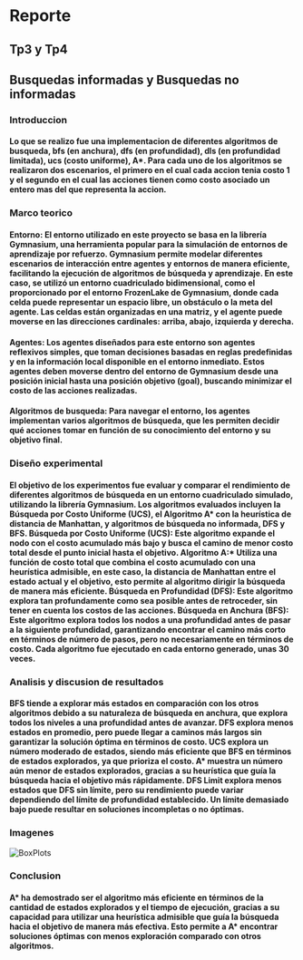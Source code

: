 # Reporte
## Tp3 y Tp4
## Busquedas informadas y Busquedas no informadas
### Introduccion 
#### Lo que se realizo fue una implementacion de diferentes algoritmos de busqueda, bfs (en anchura), dfs (en profundidad), dls (en profundidad limitada), ucs (costo uniforme), A*. Para cada uno de los algoritmos se realizaron dos escenarios, el primero en el cual cada accion tenia costo 1 y el segundo en el cual las acciones tienen como costo asociado un entero mas del que representa la accion. 
### Marco teorico 
#### Entorno: El entorno utilizado en este proyecto se basa en la librería Gymnasium, una herramienta popular para la simulación de entornos de aprendizaje por refuerzo. Gymnasium permite modelar diferentes escenarios de interacción entre agentes y entornos de manera eficiente, facilitando la ejecución de algoritmos de búsqueda y aprendizaje. En este caso, se utilizó un entorno cuadriculado bidimensional, como el proporcionado por el entorno FrozenLake de Gymnasium, donde cada celda puede representar un espacio libre, un obstáculo o la meta del agente. Las celdas están organizadas en una matriz, y el agente puede moverse en las direcciones cardinales: arriba, abajo, izquierda y derecha.
#### Agentes: Los agentes diseñados para este entorno son agentes reflexivos simples, que toman decisiones basadas en reglas predefinidas y en la información local disponible en el entorno inmediato. Estos agentes deben moverse dentro del entorno de Gymnasium desde una posición inicial hasta una posición objetivo (goal), buscando minimizar el costo de las acciones realizadas.
#### Algoritmos de busqueda: Para navegar el entorno, los agentes implementan varios algoritmos de búsqueda, que les permiten decidir qué acciones tomar en función de su conocimiento del entorno y su objetivo final.
### Diseño experimental
#### El objetivo de los experimentos fue evaluar y comparar el rendimiento de diferentes algoritmos de búsqueda en un entorno cuadriculado simulado, utilizando la librería Gymnasium. Los algoritmos evaluados incluyen la Búsqueda por Costo Uniforme (UCS), el Algoritmo A* con la heurística de distancia de Manhattan, y algoritmos de búsqueda no informada, DFS y BFS. Búsqueda por Costo Uniforme (UCS): Este algoritmo expande el nodo con el costo acumulado más bajo y busca el camino de menor costo total desde el punto inicial hasta el objetivo. Algoritmo A:* Utiliza una función de costo total que combina el costo acumulado con una heurística admisible, en este caso, la distancia de Manhattan entre el estado actual y el objetivo, esto permite al algoritmo dirigir la búsqueda de manera más eficiente. Búsqueda en Profundidad (DFS): Este algoritmo explora tan profundamente como sea posible antes de retroceder, sin tener en cuenta los costos de las acciones. Búsqueda en Anchura (BFS): Este algoritmo explora todos los nodos a una profundidad antes de pasar a la siguiente profundidad, garantizando encontrar el camino más corto en términos de número de pasos, pero no necesariamente en términos de costo. Cada algoritmo fue ejecutado en cada entorno generado, unas 30 veces. 
### Analisis y discusion de resultados
#### BFS tiende a explorar más estados en comparación con los otros algoritmos debido a su naturaleza de búsqueda en anchura, que explora todos los niveles a una profundidad antes de avanzar. DFS explora menos estados en promedio, pero puede llegar a caminos más largos sin garantizar la solución óptima en términos de costo. UCS explora un número moderado de estados, siendo más eficiente que BFS en términos de estados explorados, ya que prioriza el costo. A* muestra un número aún menor de estados explorados, gracias a su heurística que guía la búsqueda hacia el objetivo más rápidamente. DFS Limit explora menos estados que DFS sin límite, pero su rendimiento puede variar dependiendo del límite de profundidad establecido. Un límite demasiado bajo puede resultar en soluciones incompletas o no óptimas.
### Imagenes
![BoxPlots](imagenes/boxplot%20resultados.png)

### Conclusion
#### A* ha demostrado ser el algoritmo más eficiente en términos de la cantidad de estados explorados y el tiempo de ejecución, gracias a su capacidad para utilizar una heurística admisible que guía la búsqueda hacia el objetivo de manera más efectiva. Esto permite a A* encontrar soluciones óptimas con menos exploración comparado con otros algoritmos.

